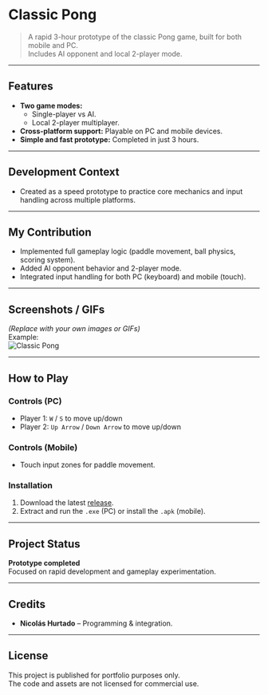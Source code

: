 # Classic Pong 

> A rapid 3-hour prototype of the classic Pong game, built for both mobile and PC.  
> Includes AI opponent and local 2-player mode.

---

## Features 
- **Two game modes:** 
  - Single-player vs AI.
  - Local 2-player multiplayer.
- **Cross-platform support:** Playable on PC and mobile devices.
- **Simple and fast prototype:** Completed in just 3 hours.

---

## Development Context 
- Created as a speed prototype to practice core mechanics and input handling across multiple platforms.

---

## My Contribution 
- Implemented full gameplay logic (paddle movement, ball physics, scoring system).
- Added AI opponent behavior and 2-player mode.
- Integrated input handling for both PC (keyboard) and mobile (touch).

---

## Screenshots / GIFs 
*(Replace with your own images or GIFs)*  
Example:  
![Classic Pong](Docs/classic_pong.gif)

---

## How to Play 
### Controls (PC)
- Player 1: `W` / `S` to move up/down  
- Player 2: `Up Arrow` / `Down Arrow` to move up/down

### Controls (Mobile)
- Touch input zones for paddle movement.

### Installation
1. Download the latest [release](../../releases).
2. Extract and run the `.exe` (PC) or install the `.apk` (mobile).

---

## Project Status 
**Prototype completed**  
Focused on rapid development and gameplay experimentation.

---

## Credits 
- **Nicolás Hurtado** – Programming & integration.

---

## License 
This project is published for portfolio purposes only.  
The code and assets are not licensed for commercial use.
